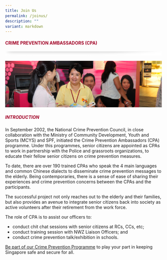 ```yaml
---
title: Join Us
permalink: /joinus/
description: ""
variant: markdown
---
```

#### <font style="color:#a20427;">CRIME PREVENTION AMBASSADORS (CPA)</font>

![](/images/About/header-border.png)

![](/images/cpas-banner.jpg)

##### <font style="color:#a20427;">INTRODUCTION</font>

In September 2002, the National Crime Prevention Council, in close collaboration with the Ministry of Community Development, Youth and Sports (MCYS) and SPF, initiated the Crime Prevention Ambassadors (CPA) programme. Under this programmes, senior citizens are appointed as CPAs to work in partnership with the Police and grassroots organizations, to educate their fellow senior citizens on crime prevention measures. 

To date, there are over 190 trained CPAs who speak the 4 main languages and common Chinese dialects to disseminate crime prevention messages to the elderly. Being contemporaries, there is a sense of ease of sharing their experiences and crime prevention concerns between the CPAs and the participants.

The successful project not only reaches out to the elderly and their families, but also provides an avenue to integrate senior citizens back into society as active volunteers after their retirement from the work force.

The role of CPA is to assist our officers to:

*   conduct chit chat sessions with senior citizens at RCs, CCs, etc;
*   conduct training session with NWZ Liaison Officers; and
*   conduct crime prevention talk/exhibition in schools.

[Be part of our Crime Prevention Programme](https://www.mha.gov.sg/volunteers/home-team-volunteer-scheme/detail/Details/crime-prevention-ambassador-ncpc)&nbsp;to play your part in keeping Singapore safe and secure for all.<br><br>
